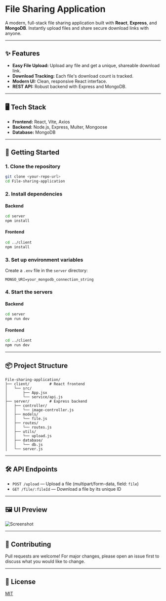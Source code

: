 # File Sharing Application

A modern, full-stack file sharing application built with **React**, **Express**, and **MongoDB**. Instantly upload files and share secure download links with anyone.

---

## ✨ Features
- **Easy File Upload:** Upload any file and get a unique, shareable download link.
- **Download Tracking:** Each file's download count is tracked.
- **Modern UI:** Clean, responsive React interface.
- **REST API:** Robust backend with Express and MongoDB.

---

## 🖥️ Tech Stack
- **Frontend:** React, Vite, Axios
- **Backend:** Node.js, Express, Multer, Mongoose
- **Database:** MongoDB

---

## 🚀 Getting Started

### 1. Clone the repository
```bash
git clone <your-repo-url>
cd File-sharing-application
```

### 2. Install dependencies
#### Backend
```bash
cd server
npm install
```
#### Frontend
```bash
cd ../client
npm install
```

### 3. Set up environment variables
Create a `.env` file in the `server` directory:
```
MONGO_URI=your_mongodb_connection_string
```

### 4. Start the servers
#### Backend
```bash
cd server
npm run dev
```
#### Frontend
```bash
cd ../client
npm run dev
```

---

## 📦 Project Structure
```
File-sharing-application/
├── client/         # React frontend
│   └── src/
│       ├── App.jsx
│       └── service/api.js
├── server/         # Express backend
│   ├── controller/
│   │   └── image-controller.js
│   ├── models/
│   │   └── file.js
│   ├── routes/
│   │   └── routes.js
│   ├── utils/
│   │   └── upload.js
│   ├── database/
│   │   └── db.js
│   └── server.js
```

---

## 🛠️ API Endpoints
- `POST /upload` — Upload a file (multipart/form-data, field: `file`)
- `GET /file/:fileId` — Download a file by its unique ID

---

## 🖼️ UI Preview
![Screenshot](https://github.com/user-attachments/assets/7ddf59ac-f64e-4965-8350-28f7326b0d60) <!-- Add your screenshot here -->

---

## 🤝 Contributing
Pull requests are welcome! For major changes, please open an issue first to discuss what you would like to change.

---

## 📄 License
[MIT](LICENSE) 